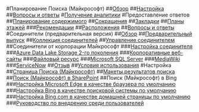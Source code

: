 #Планирование Поиска (Майкрософт)
##[Обзор](overview-microsoft-search.md)
##[Настройка](setup-microsoft-search.md)
##[Вопросы и ответы](faqs.md)
#[Получение аналитики](get-insights.md)
#Предоставление ответов
##[Планирование содержимого](plan-your-content.md)
##[Сокращения](manage-acronyms.md)
##[Закладки](manage-bookmarks.md)
##[Планы этажей](manage-floorplans.md)
###[Рекомендации](floorplans-bestpractices.md)
##[Расположения](manage-locations.md)
##[Вопросы и ответы](manage-qas.md)
#Соединители (предварительная версия)
##[Обзор](connectors-overview.md)
##[Предварительный выпуск](connectors-preview.md)
##[Коллекция соединителей](connectors-gallery.md)
##[Управление соединителем](manage-connector.md)
##Соединители от корпорации Майкрософт
###[Настройка соединителя](configure-connector.md)
###[Azure Data Lake Storage 2-го поколения](azure-data-lake-connector.md)
###[Корпоративные веб-сайты](enterprise-web-connector.md)
###[Файловый ресурс](file-share-connector.md)
###[Microsoft SQL Server](MSSQL-connector.md)
###[MediaWiki](mediawiki-connector.md)
###[ServiceNow](servicenow-connector.md)
##[Отзыв](connectors-feedback.md)
##[Условия использования](terms-of-use.md)
#Настройка
##[Страница Поиска (Майкрософт)](customize-search-page.md)
##[Макеты результатов поиска](customize-results-layout.md)
##[Поиск (Майкрософт) в SharePoint](get-started-search-in-sharepoint-online.md)
##Поиск (Майкрософт) в Bing
###[Настройка Microsoft Edge в качестве браузера по умолчанию](set-default-browser.md)
###[Настройка Bing в качестве поисковой системы по умолчанию](set-default-search-engine.md)
###[Настройка Bing.com в качестве домашней страницы по умолчанию](set-default-homepage.md)
###[Руководство по внедрению среди пользователей](user-adoption-guide.md)
